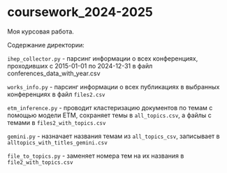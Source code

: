 # coursework_2024-2025
Моя курсовая работа.

Содержание директории:

```ihep_collector.py``` - парсинг информации о всех конференциях, проходивших с 2015-01-01 по 2024-12-31 в файл conferences_data_with_year.csv

```works_info.py``` - парсинг информации о всех публикациях в выбранных конференциях в файл ```files2.csv```

```etm_inference.py``` - проводит кластеризацию документов по темам с помощью модели ETM, сохраняет темы в ```all_topics.csv```, а файлы с темами в ```files2_with_topics.csv```

```gemini.py``` - назначает названия темам из ```all_topics_csv```, записывает в ```alltopics_with_titles_gemini.csv```

```file_to_topics.py``` - заменяет номера тем на их названия в ```file2_with_topics.csv```


